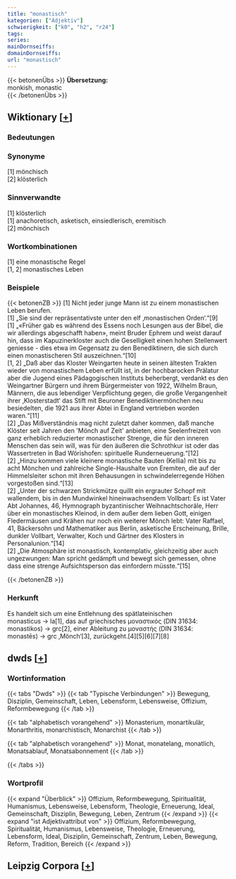 ```yaml
---
title: "monastisch"
kategorien: ["Adjektiv"]
schwierigkeit: ["k0", "h2", "r24"]
tags:
series:
mainDornseiffs:
domainDornseiffs:
url: "monastisch"
---
```


{{< betonenÜbs >}}
**Übersetzung:**  
monkish, monastic  
{{< /betonenÜbs >}}

## Wiktionary [[+](https://de.wiktionary.org/wiki/monastisch)]

### Bedeutungen

### Synonyme
[1] mönchisch  
[2] klösterlich  

### Sinnverwandte
[1] klösterlich  
[1] anachoretisch, asketisch, einsiedlerisch, eremitisch  
[2] mönchisch  

### Wortkombinationen
[1] eine monastische Regel  
[1, 2] monastisches Leben  

### Beispiele
{{< betonenZB >}}
[1] Nicht jeder junge Mann ist zu einem monastischen Leben berufen.  
[1] „Sie sind der repräsentativste unter den elf ‚monastischen Orden‘.“[9]  
[1] „«Früher gab es während des Essens noch Lesungen aus der Bibel, die wir allerdings abgeschafft haben», meint Bruder Ephrem und weist darauf hin, dass im Kapuzinerkloster auch die Geselligkeit einen hohen Stellenwert geniesse - dies etwa im Gegensatz zu den Benediktinern, die sich durch einen monastischeren Stil auszeichnen.“[10]  
[1, 2] „Daß aber das Kloster Weingarten heute in seinen ältesten Trakten wieder von monastischem Leben erfüllt ist, in der hochbarocken Prälatur aber die Jugend eines Pädagogischen Instituts beherbergt, verdankt es den Weingartner Bürgern und ihrem Bürgermeister von 1922, Wilhelm Braun, Männern, die aus lebendiger Verpflichtung gegen, die große Vergangenheit ihrer ‚Klosterstadt‘ das Stift mit Beuroner Benediktinermönchen neu besiedelten, die 1921 aus ihrer Abtei in England vertrieben worden waren.“[11]  
[2] „Das Mißverständnis mag nicht zuletzt daher kommen, daß manche Klöster seit Jahren den 'Mönch auf Zeit' anbieten, eine Seelenfreizeit von ganz erheblich reduzierter monastischer Strenge, die für den inneren Menschen das sein will, was für den äußeren die Schrothkur ist oder das Wassertreten in Bad Wörishofen: spirituelle Runderneuerung.“[12]  
[2] „Hinzu kommen viele kleinere monastische Bauten (Kellia) mit bis zu acht Mönchen und zahlreiche Single-Haushalte von Eremiten, die auf der Himmelsleiter schon mit ihren Behausungen in schwindelerregende Höhen vorgestoßen sind.“[13]  
[2] „Unter der schwarzen Strickmütze quillt ein ergrauter Schopf mit wallendem, bis in den Mundwinkel hineinwachsendem Vollbart: Es ist Vater Abt Johannes, 46, Hymnograph byzantinischer Weihnachtschoräle, Herr über ein monastisches Kleinod, in dem außer dem lieben Gott, einigen Fledermäusen und Krähen nur noch ein weiterer Mönch lebt: Vater Raffael, 41, Bäckersohn und Mathematiker aus Berlin, asketische Erscheinung, Brille, dunkler Vollbart, Verwalter, Koch und Gärtner des Klosters in Personalunion.“[14]  
[2] „Die Atmosphäre ist monastisch, kontemplativ, gleichzeitig aber auch ungezwungen: Man spricht gedämpft und bewegt sich gemessen, ohne dass eine strenge Aufsichtsperson das einfordern müsste.“[15]  

{{< /betonenZB >}}
### Herkunft
Es handelt sich um eine Entlehnung des spätlateinischen monasticus → la[1], das auf griechisches μοναστικός (DIN 31634: monastikos) → grc[2], einer Ableitung zu μοναστής (DIN 31634: monastēs) → grc ‚Mönch‘[3], zurückgeht.[4][5][6][7][8]  



## dwds [[+](https://www.dwds.de/wb/monastisch)]

### Wortinformation
{{< tabs "Dwds" >}}
{{< tab "Typische Verbindungen" >}}
Bewegung, Disziplin, Gemeinschaft, Leben, Lebensform, Lebensweise, Offizium, Reformbewegung
{{< /tab >}}

{{< tab "alphabetisch vorangehend" >}}
Monasterium, monartikulär, Monarthritis, monarchistisch, Monarchist
{{< /tab >}}

{{< tab "alphabetisch vorangehend" >}}
Monat, monatelang, monatlich, Monatsablauf, Monatsabonnement
{{< /tab >}}

{{< /tabs >}}

### Wortprofil
{{< expand "Überblick" >}} Offizium, Reformbewegung, Spiritualität, Humanismus, Lebensweise, Lebensform, Theologie, Erneuerung, Ideal, Gemeinschaft, Disziplin, Bewegung, Leben, Zentrum {{< /expand >}}
{{< expand "ist Adjektivattribut von" >}} Offizium, Reformbewegung, Spiritualität, Humanismus, Lebensweise, Theologie, Erneuerung, Lebensform, Ideal, Disziplin, Gemeinschaft, Zentrum, Leben, Bewegung, Reform, Tradition, Bereich {{< /expand >}}

## Leipzig Corpora [[+](https://corpora.uni-leipzig.de/en/res?word=monastisch&corpusId=deu_newscrawl-public_2018)]

